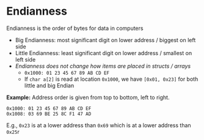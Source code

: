 # Endianness
Endianness is the order of bytes for data in computers
- Big Endianness: most significant digit on lower address / biggest on left side
- Little Endianness: least significant digit on lower address / smallest on left side
- *Endianness does not change how items are placed in structs / arrays*
	- `0x1000: 01 23 45 67 89 AB CD EF`
	- If `char a[2]` is read at location `0x1000`, we have `[0x01, 0x23]` for both little and big Endian

**Example:**
Address order is given from top to bottom, left to right.
```
0x1000: 01 23 45 67 89 AB CD EF
0x1008: 03 69 BE 25 8C F1 47 AD
```
E.g., `0x23` is at a lower address than `0x69` which is at a lower address than `0x25`r